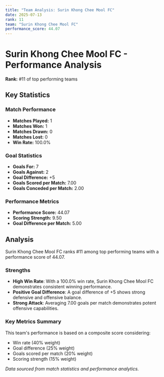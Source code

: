 ```yaml
---
title: "Team Analysis: Surin Khong Chee Mool FC"
date: 2025-07-13
rank: 11
team: "Surin Khong Chee Mool FC"
performance_score: 44.07
---
```


# Surin Khong Chee Mool FC - Performance Analysis

**Rank:** #11 of top performing teams

## Key Statistics

### Match Performance
- **Matches Played:** 1
- **Matches Won:** 1
- **Matches Drawn:** 0
- **Matches Lost:** 0
- **Win Rate:** 100.0%

### Goal Statistics
- **Goals For:** 7
- **Goals Against:** 2
- **Goal Difference:** +5
- **Goals Scored per Match:** 7.00
- **Goals Conceded per Match:** 2.00

### Performance Metrics
- **Performance Score:** 44.07
- **Scoring Strength:** 9.50
- **Goal Difference per Match:** 5.00

## Analysis

Surin Khong Chee Mool FC ranks #11 among top performing teams with a performance score of 44.07.

### Strengths
- **High Win Rate**: With a 100.0% win rate, Surin Khong Chee Mool FC demonstrates consistent winning performance.
- **Positive Goal Difference**: A goal difference of +5 shows strong defensive and offensive balance.
- **Strong Attack**: Averaging 7.00 goals per match demonstrates potent offensive capabilities.

### Key Metrics Summary

This team's performance is based on a composite score considering:
- Win rate (40% weight)
- Goal difference (25% weight) 
- Goals scored per match (20% weight)
- Scoring strength (15% weight)

*Data sourced from match statistics and performance analytics.*
